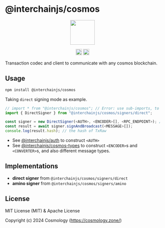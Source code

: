 # @interchainjs/cosmos

<p align="center">
  <img src="https://user-images.githubusercontent.com/545047/188804067-28e67e5e-0214-4449-ab04-2e0c564a6885.svg" width="80">
</p>

<p align="center" width="100%">
  <!-- <a href="https://github.com/hyperweb-io/interchainjs/actions/workflows/run-tests.yaml">
    <img height="20" src="https://github.com/hyperweb-io/interchainjs/actions/workflows/run-tests.yaml/badge.svg" />
  </a> -->
   <a href="https://github.com/hyperweb-io/interchainjs/blob/main/LICENSE-MIT"><img height="20" src="https://img.shields.io/badge/license-MIT-blue.svg"></a>
   <a href="https://github.com/hyperweb-io/interchainjs/blob/main/LICENSE-Apache"><img height="20" src="https://img.shields.io/badge/license-Apache-blue.svg"></a>
</p>

Transaction codec and client to communicate with any cosmos blockchain.

## Usage

```sh
npm install @interchainjs/cosmos
```

Taking `direct` signing mode as example.

```ts
// import * from "@interchainjs/cosmos"; // Error: use sub-imports, to ensure small app size
import { DirectSigner } from "@interchainjs/cosmos/signers/direct";

const signer = new DirectSigner(<AUTH>, <ENCODER>[], <RPC_ENDPOINT>); // **ONLY** rpc endpoint is supported for now
const result = await signer.signAndBroadcast(<MESSAGE>[]);
console.log(result.hash); // the hash of TxRaw
```

- See [@interchainjs/auth](/packages/auth/README.md) to construct `<AUTH>`
- See [@interchainjs/cosmos-types](/networks/cosmos-msgs/README.md) to construct `<ENCODER>`s and `<CONVERTER>`s, and also different message types.

## Implementations

- **direct signer** from `@interchainjs/cosmos/signers/direct`
- **amino signer** from `@interchainjs/cosmos/signers/amino`

## License

MIT License (MIT) & Apache License

Copyright (c) 2024 Cosmology (https://cosmology.zone/)
